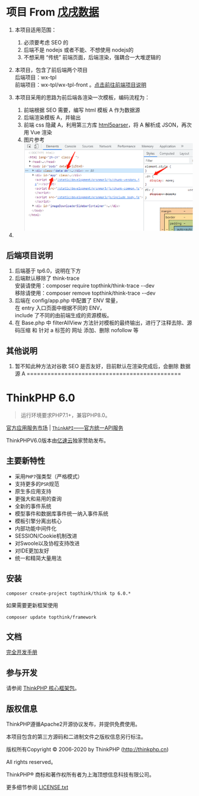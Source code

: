 # 项目 From [戊戌数据](https://www.wuxuwang.com)

1. 本项目适用范围：   
   1. 必须要考虑 SEO 的
   2. 后端不是 nodejs 或者不能、不想使用 nodejs的
   3. 不想采用 “传统” 前端页面，后端渲染，强耦合一大堆逻辑的
   
2. 本项目，包含了前后端两个项目   
后端项目：wx-tpl   
前端项目：wx-tpl/wx-tpl-front 。[点击前往前端项目说明](./wx-tpl-front/README.md)
3. 本项目采用的思路为前后端各渲染一次模板，编码流程为：   
   1. 前端根据 SEO 需要，编写 html 模板 A 作为数据源
   2. 后端渲染模板 A，并输出
   3. 前端 css 隐藏 A，利用第三方库 [html5parser](https://github.com/acrazing/html5parser)，将 A 解析成 JSON，再次用 Vue 渲染
   4. 图片参考![数据隐藏，Vue渲染](./other/krt3dk1d.jpg)
4. 


## 后端项目说明

1. 后端基于 tp6.0，说明在下方
2. 后端默认移除了 think-trace   
	安装请使用：composer require topthink/think-trace --dev   
	移除请使用：composer remove topthink/think-trace --dev
3. 后端在 config/app.php 中配置了 ENV 常量，   
   在 entry 入口页面中根据不同的 ENV，   
   include 了不同的由前端生成的资源模板。
4. 在 Base.php 中 filterAllView 方法针对模板的最终输出，进行了注释去除、源码压缩 和 针对 a 标签的 网址 添加、删除 nofollow 等


## 其他说明
1. 暂不知此种方法对谷歌 SEO 是否友好，目前默认在渲染完成后，会删除 数据源 A
=============================================

ThinkPHP 6.0
===============

> 运行环境要求PHP7.1+，兼容PHP8.0。

[官方应用服务市场](https://market.topthink.com) | [`ThinkAPI`——官方统一API服务](https://docs.topthink.com/think-api)

ThinkPHPV6.0版本由[亿速云](https://www.yisu.com/)独家赞助发布。

## 主要新特性

* 采用`PHP7`强类型（严格模式）
* 支持更多的`PSR`规范
* 原生多应用支持
* 更强大和易用的查询
* 全新的事件系统
* 模型事件和数据库事件统一纳入事件系统
* 模板引擎分离出核心
* 内部功能中间件化
* SESSION/Cookie机制改进
* 对Swoole以及协程支持改进
* 对IDE更加友好
* 统一和精简大量用法

## 安装

~~~
composer create-project topthink/think tp 6.0.*
~~~

如果需要更新框架使用
~~~
composer update topthink/framework
~~~

## 文档

[完全开发手册](https://www.kancloud.cn/manual/thinkphp6_0/content)

## 参与开发

请参阅 [ThinkPHP 核心框架包](https://github.com/top-think/framework)。

## 版权信息

ThinkPHP遵循Apache2开源协议发布，并提供免费使用。

本项目包含的第三方源码和二进制文件之版权信息另行标注。

版权所有Copyright © 2006-2020 by ThinkPHP (http://thinkphp.cn)

All rights reserved。

ThinkPHP® 商标和著作权所有者为上海顶想信息科技有限公司。

更多细节参阅 [LICENSE.txt](LICENSE.txt)




